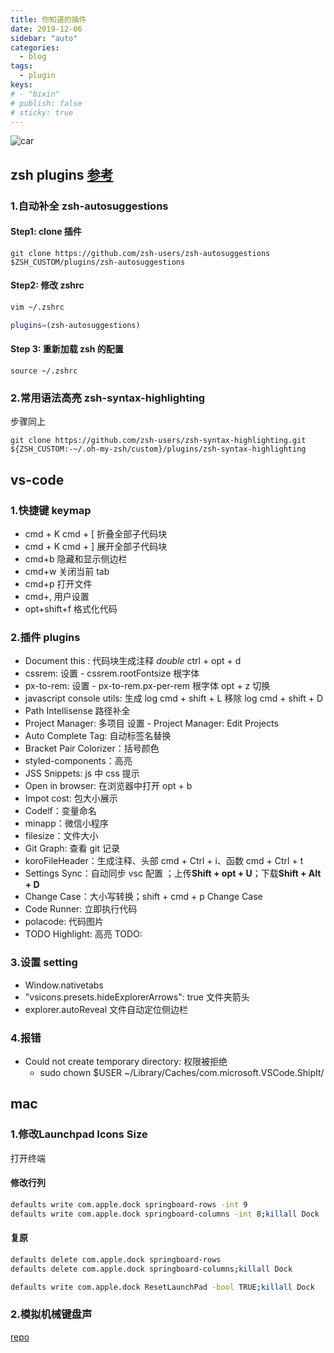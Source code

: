 ```yaml
---
title: 你知道的插件
date: 2019-12-06
sidebar: "auto"
categories:
  - blog
tags:
  - plugin
keys:
# - "bixin"
# publish: false
# sticky: true
---
```


![car](https://i.loli.net/2019/12/09/xRCNVnABfjDOSEw.jpg)

## zsh plugins [参考](https://segmentfault.com/a/1190000013612471)

### 1.自动补全 zsh-autosuggestions

#### Step1: clone 插件

`git clone https://github.com/zsh-users/zsh-autosuggestions $ZSH_CUSTOM/plugins/zsh-autosuggestions`

#### Step2: 修改 zshrc

```sh
vim ~/.zshrc

plugins=(zsh-autosuggestions)
```

#### Step 3: 重新加载 zsh 的配置

`source ~/.zshrc`

### 2.常用语法高亮 zsh-syntax-highlighting

步骤同上

`git clone https://github.com/zsh-users/zsh-syntax-highlighting.git ${ZSH_CUSTOM:-~/.oh-my-zsh/custom}/plugins/zsh-syntax-highlighting`



## vs-code

### 1.快捷键 keymap

- cmd + K cmd + [ 折叠全部子代码块
- cmd + K cmd + ] 展开全部子代码块
- cmd+b 隐藏和显示侧边栏
- cmd+w 关闭当前 tab
- cmd+p 打开文件
- cmd+, 用户设置
- opt+shift+f 格式化代码

### 2.插件 plugins

- Document this : 代码块生成注释 _double_ ctrl + opt + d
- cssrem: 设置 - cssrem.rootFontsize 根字体
- px-to-rem: 设置 - px-to-rem.px-per-rem 根字体 opt + z 切换
- javascript console utils: 生成 log cmd + shift + L 移除 log cmd + shift + D
- Path Intellisense 路径补全
- Project Manager: 多项目 设置 - Project Manager: Edit Projects
- Auto Complete Tag: 自动标签名替换
- Bracket Pair Colorizer：括号颜色
- styled-components：高亮
- JSS Snippets: js 中 css 提示
- Open in browser: 在浏览器中打开 opt + b
- Impot cost: 包大小展示
- Codelf：变量命名
- minapp：微信小程序
- filesize：文件大小
- Git Graph: 查看 git 记录
- koroFileHeader：生成注释、头部 cmd + Ctrl + i、函数 cmd + Ctrl + t
- Settings Sync：自动同步 vsc 配置 ；上传**Shift + opt + U**；下载**Shift + Alt + D**
- Change Case：大小写转换；shift + cmd + p Change Case
- Code Runner: 立即执行代码
- polacode: 代码图片
- TODO Highlight: 高亮 TODO:

### 3.设置 setting

- Window.nativetabs
- "vsicons.presets.hideExplorerArrows": true 文件夹箭头
- explorer.autoReveal 文件自动定位侧边栏

### 4.报错

- Could not create temporary directory: 权限被拒绝
  - sudo chown $USER ~/Library/Caches/com.microsoft.VSCode.ShipIt/



## mac

### 1.修改Launchpad Icons Size

打开终端

#### 修改行列

```sh
defaults write com.apple.dock springboard-rows -int 9
defaults write com.apple.dock springboard-columns -int 8;killall Dock
```

#### 复原

```sh
defaults delete com.apple.dock springboard-rows
defaults delete com.apple.dock springboard-columns;killall Dock
```

```sh
defaults write com.apple.dock ResetLaunchPad -bool TRUE;killall Dock
```



### 2.模拟机械键盘声

[repo](https://github.com/yingDev/Tickeys)

<br/>
<Valine></Valine>
